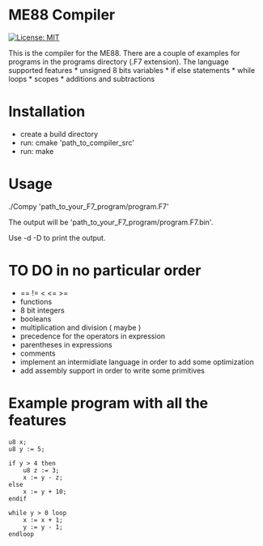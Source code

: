 # ME88 Compiler

[![License: MIT](https://img.shields.io/badge/License-MIT-yellow.svg)](https://opensource.org/licenses/MIT)

This is the compiler for the ME88. There are a couple of examples for programs in the programs directory (.F7 extension).
The language supported features
	* unsigned 8 bits variables 
	* if else statements 
	* while loops
	* scopes
	* additions and subtractions

# Installation 

* create a build directory 
* run: cmake 'path_to_compiler_src' 
* run: make

# Usage

./Compy 'path_to_your_F7_program/program.F7'

The output will be 'path_to_your_F7_program/program.F7.bin'.

Use -d -D to print the output.

# TO DO in no particular order

* == != < <= >= 
* functions
* 8 bit integers
* booleans
* multiplication and division ( maybe )
* precedence for the operators in expression 
* parentheses in expressions
* comments
* implement an intermidiate language in order to add some optimization
* add assembly support in order to write some primitives

# Example program with all the features
```
u8 x; 
u8 y := 5;

if y > 4 then
	u8 z := 3;
	x := y - z;
else
	x := y + 10;
endif

while y > 0 loop
	x := x + 1;
	y := y - 1;
endloop

```